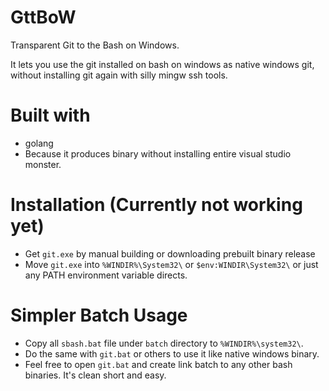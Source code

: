 # GttBoW
Transparent Git to the Bash on Windows.

It lets you use the git installed on bash on windows as native windows git, without installing git again with silly mingw ssh tools.

# Built with
 - golang
  - Because it produces binary without installing entire visual studio monster.

# Installation (Currently not working yet)
 - Get `git.exe` by manual building or downloading prebuilt binary release
 - Move `git.exe` into `%WINDIR%\System32\` or `$env:WINDIR\System32\` or just any PATH environment variable directs.

# Simpler Batch Usage
 - Copy all `sbash.bat` file under `batch` directory to `%WINDIR%\system32\`.
 - Do the same with `git.bat` or others to use it like native windows binary.
 - Feel free to open `git.bat` and create link batch to any other bash binaries. It's clean short and easy.
